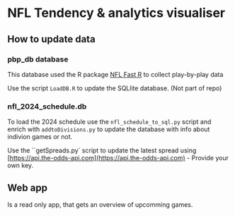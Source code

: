 # NFL Tendency & analytics visualiser

## How to update data

### pbp_db database
This database used the R package [NFL Fast R](https://www.nflfastr.com/articles/nflfastR.html) to collect play-by-play data  

Use the script ```LoadDB.R``` to update the SQLlite database. (Not part of repo)


### nfl_2024_schedule.db  
To load the 2024 schedule use the ``nfl_schedule_to_sql.py`` script and enrich with ``addtoDivisions.py`` to update the database with info about indivion games or not.  

Use the ``getSpreads.py` script to update the latest spread using [https://api.the-odds-api.com](https://api.the-odds-api.com) - Provide your own key.



## Web app  
Is a read only app, that gets an overview of upcomming games.